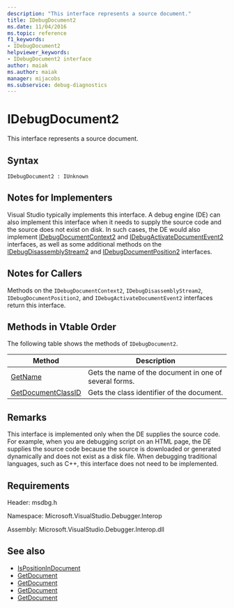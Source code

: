 ```yaml
---
description: "This interface represents a source document."
title: IDebugDocument2
ms.date: 11/04/2016
ms.topic: reference
f1_keywords:
- IDebugDocument2
helpviewer_keywords:
- IDebugDocument2 interface
author: maiak
ms.author: maiak
manager: mijacobs
ms.subservice: debug-diagnostics
---
```

# IDebugDocument2

This interface represents a source document.

## Syntax

```
IDebugDocument2 : IUnknown
```

## Notes for Implementers
 Visual Studio typically implements this interface. A debug engine (DE) can also implement this interface when it needs to supply the source code and the source does not exist on disk.  In such cases, the DE would also implement [IDebugDocumentContext2](../../../extensibility/debugger/reference/idebugdocumentcontext2.md) and [IDebugActivateDocumentEvent2](../../../extensibility/debugger/reference/idebugactivatedocumentevent2.md) interfaces, as well as some additional methods on the [IDebugDisassemblyStream2](../../../extensibility/debugger/reference/idebugdisassemblystream2.md) and [IDebugDocumentPosition2](../../../extensibility/debugger/reference/idebugdocumentposition2.md) interfaces.

## Notes for Callers
 Methods on the `IDebugDocumentContext2`, `IDebugDisassemblyStream2`, `IDebugDocumentPosition2`, and `IDebugActivateDocumentEvent2` interfaces return this interface.

## Methods in Vtable Order
 The following table shows the methods of `IDebugDocument2`.

|Method|Description|
|------------|-----------------|
|[GetName](../../../extensibility/debugger/reference/idebugdocument2-getname.md)|Gets the name of the document in one of several forms.|
|[GetDocumentClassID](../../../extensibility/debugger/reference/idebugdocument2-getdocumentclassid.md)|Gets the class identifier of the document.|

## Remarks
 This interface is implemented only when the DE supplies the source code. For example, when you are debugging script on an HTML page, the DE supplies the source code because the source is downloaded or generated dynamically and does not exist as a disk file. When debugging traditional languages, such as C++, this interface does not need to be implemented.

## Requirements
 Header: msdbg.h

 Namespace: Microsoft.VisualStudio.Debugger.Interop

 Assembly: Microsoft.VisualStudio.Debugger.Interop.dll

## See also
- [IsPositionInDocument](../../../extensibility/debugger/reference/idebugdocumentposition2-ispositionindocument.md)
- [GetDocument](../../../extensibility/debugger/reference/idebugactivatedocumentevent2-getdocument.md)
- [GetDocument](../../../extensibility/debugger/reference/idebugdocumentcontext2-getdocument.md)
- [GetDocument](../../../extensibility/debugger/reference/idebugdocumentposition2-getdocument.md)
- [GetDocument](../../../extensibility/debugger/reference/idebugdisassemblystream2-getdocument.md)
